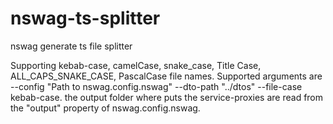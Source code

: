 # nswag-ts-splitter
nswag generate ts file splitter

Supporting kebab-case, camelCase, snake_case, Title Case, ALL_CAPS_SNAKE_CASE, PascalCase file names.
Supported arguments are --config "Path to nswag.config.nswag" --dto-path "../dtos" --file-case kebab-case.
the output folder where puts the service-proxies are read from the "output" property of nswag.config.nswag.
